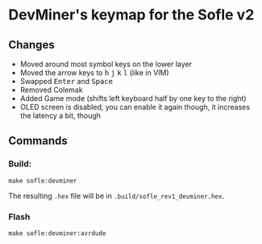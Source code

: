 # DevMiner's keymap for the Sofle v2

## Changes

- Moved around most symbol keys on the lower layer
- Moved the arrow keys to <kbd>h</kbd> <kbd>j</kbd> <kbd>k</kbd> <kbd>l</kbd> (like in VIM)
- Swapped <kbd>Enter</kbd> and <kbd>Space</kbd>
- Removed Colemak
- Added Game mode (shifts left keyboard half by one key to the right)
- OLED screen is disabled, you can enable it again though, it increases the latency a bit, though

## Commands

### Build:
```shell
make sofle:devminer
```

The resulting `.hex` file will be in `.build/sofle_rev1_devminer.hex`.

### Flash

```shell
make sofle:devminer:avrdude
```
